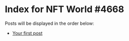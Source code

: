 # Index for NFT World #4668
Posts will be displayed in the order below:

- [Your first post](./001-first.md)

